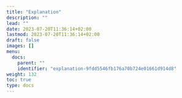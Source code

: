 ```yaml
---
title: "Explanation"
description: ""
lead: ""
date: 2023-07-20T11:36:14+02:00
lastmod: 2023-07-20T11:36:14+02:00
draft: false
images: []
menu:
  docs:
    parent: ""
    identifier: "explanation-9fdd5546fb176a70b724e01661d914d8"
weight: 132
toc: true
type: docs
---
```

